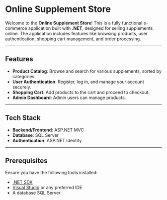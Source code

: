 # Online Supplement Store

Welcome to the **Online Supplement Store**! This is a fully functional e-commerce application built with **.NET**, designed for selling supplements online. The application includes features like browsing products, user authentication, shopping cart management, and order processing.

---

## Features

- **Product Catalog**: Browse and search for various supplements, sorted by categories.
- **User Authentication**: Register, log in, and manage your account securely.
- **Shopping Cart**: Add products to the cart and proceed to checkout.
- **Admin Dashboard**: Admin users can manage products.

---

## Tech Stack

- **Backend/Frontend**: ASP.NET MVC 
- **Database**: SQL Server
- **Authentication**: ASP.NET Identity

---

## Prerequisites

Ensure you have the following tools installed:

- [.NET SDK](https://dotnet.microsoft.com/en-us/download)
- [Visual Studio](https://visualstudio.microsoft.com/) or any preferred IDE
- A database SQL Server


